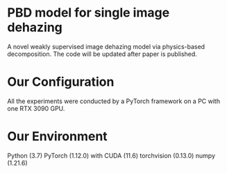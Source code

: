# PBD model for single image dehazing
A novel weakly supervised image dehazing model via physics-based decomposition. The code will be updated after paper is published.

# Our Configuration
All the experiments were conducted by a PyTorch framework on a PC with one RTX 3090 GPU. 

# Our Environment
Python (3.7)
PyTorch (1.12.0) with CUDA (11.6)
torchvision (0.13.0)
numpy (1.21.6)
